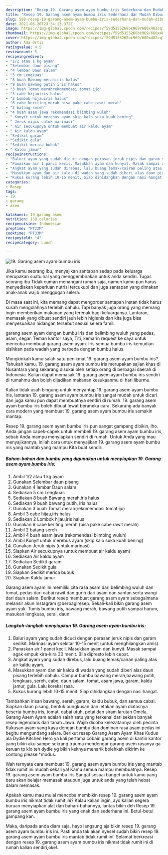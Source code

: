 ```yaml
---
description: "Resep 19. Garang asem ayam bumbu iris Sederhana dan Mudah Dibuat"
title: "Resep 19. Garang asem ayam bumbu iris Sederhana dan Mudah Dibuat"
slug: 588-resep-19-garang-asem-ayam-bumbu-iris-sederhana-dan-mudah-dibuat
date: 2021-06-20T23:34:13.372Z
image: https://img-global.cpcdn.com/recipes/f59d5155268bc969/680x482cq70/19-garang-asem-ayam-bumbu-iris-foto-resep-utama.jpg
thumbnail: https://img-global.cpcdn.com/recipes/f59d5155268bc969/680x482cq70/19-garang-asem-ayam-bumbu-iris-foto-resep-utama.jpg
cover: https://img-global.cpcdn.com/recipes/f59d5155268bc969/680x482cq70/19-garang-asem-ayam-bumbu-iris-foto-resep-utama.jpg
author: Ada Ortiz
ratingvalue: 4.5
reviewcount: 5
recipeingredient:
- "1/2 atau 1 kg ayam"
- "Selembar daun pisang"
- "4 lembar Daun salam"
- "5 cm Lengkuas"
- "8 buah Bawang merahiris halus"
- "9 buah bawang putih iris halus"
- "3 buah Tomat merahrekomemdasi tomat ijo"
- "3 cabe hijauiris halus"
- "2 Lombok hijauiris halus"
- "6 cabe keriting merah bisa pake cabe rawit merah"
- "2 batang sereh"
- "4 buah asam jawa rekomendasi blimbing wuluh"
- " Kunyit untuk merebus ayam skip kalo suka kuah bening"
- " Jeruk nipis untuk marinasi"
- " Air secukupnya untuk membuat air kaldu ayam"
- " Air kaldu ayam"
- "Sedikit garam"
- "Sedikit gula"
- "Sedikit merica bubuk"
- " Kaldu jamur"
recipeinstructions:
- "Baluri ayam yang sudah dicuci dengan perasan jeruk nipis dan garam sedikit. Marinasi ayam sekitar 10-15 menit (untuk menghilangkan amis)."
- "Panaskan air 1 panci kecil. Masukkan ayam dan kunyit. Masak sampai agak empuk kira-kira 30 menit. Bila dipresto lebih cepat."
- "Angkat ayam yang sudah direbus, lalu buang lemak/cairan paling atas air kaldu ayam."
- "Masukkan ayam dan air kaldu di wadah yang sudah diberi alas daun pisang terlebih dahulu. Campur bumbu bawang merah,bawang putih, lengkuas, sereh, cabe, daun salam, tomat, asam jawa, garam, kaldu jamur, gula. Lalu koreksi rasa."
- "Kukus kurang lebih 10-15 menit. Siap dihidangkan dengan nasi hangat."
categories:
- Resep
tags:
- 19
- garang
- asem

katakunci: 19 garang asem 
nutrition: 138 calories
recipecuisine: Indonesian
preptime: "PT22M"
cooktime: "PT33M"
recipeyield: "4"
recipecategory: Lunch

---
```



![19. Garang asem ayam bumbu iris](https://img-global.cpcdn.com/recipes/f59d5155268bc969/680x482cq70/19-garang-asem-ayam-bumbu-iris-foto-resep-utama.jpg)

Jika kamu seorang ibu, menyajikan santapan sedap pada keluarga merupakan suatu hal yang menggembirakan untuk anda sendiri. Tugas seorang ibu Tidak cuman menangani rumah saja, namun kamu pun harus menyediakan keperluan nutrisi tercukupi dan juga santapan yang dimakan anak-anak wajib menggugah selera.

Di masa  saat ini, kita memang dapat mengorder santapan instan tidak harus susah mengolahnya terlebih dahulu. Tapi banyak juga orang yang memang ingin memberikan makanan yang terenak bagi keluarganya. Lantaran, memasak yang dibuat sendiri jauh lebih higienis dan kita juga bisa menyesuaikan hidangan tersebut sesuai selera famili. 

garang asem ayam dengan bumbu iris dan belimbing wuluh yang pedas, asam, segar. Teman kantor saya, Titi, kemarin request ke saya untuk mencoba membuat garang asem ayam. Iris semua bumbu iris kemudian sisihkan pada wadah yang berbeda dengan bumbu halus.

Mungkinkah kamu salah satu penikmat 19. garang asem ayam bumbu iris?. Tahukah kamu, 19. garang asem ayam bumbu iris merupakan sajian khas di Nusantara yang sekarang disukai oleh setiap orang di berbagai daerah di Indonesia. Kalian dapat memasak 19. garang asem ayam bumbu iris sendiri di rumahmu dan boleh dijadikan makanan kesukaanmu di hari liburmu.

Kalian tidak usah bingung untuk menyantap 19. garang asem ayam bumbu iris, lantaran 19. garang asem ayam bumbu iris sangat mudah untuk dicari dan juga kamu pun dapat membuatnya sendiri di rumah. 19. garang asem ayam bumbu iris boleh dibuat lewat beraneka cara. Sekarang ada banyak cara modern yang membuat 19. garang asem ayam bumbu iris semakin mantap.

Resep 19. garang asem ayam bumbu iris pun sangat gampang dibikin, lho. Anda jangan capek-capek untuk membeli 19. garang asem ayam bumbu iris, sebab Anda mampu menyiapkan sendiri di rumah. Untuk Anda yang mau menyajikannya, inilah cara untuk menyajikan 19. garang asem ayam bumbu iris yang mantab yang mampu Kita buat sendiri.

<!--inarticleads1-->

##### Bahan-bahan dan bumbu yang digunakan untuk menyiapkan 19. Garang asem ayam bumbu iris:

1. Ambil 1/2 atau 1 kg ayam
1. Gunakan Selembar daun pisang
1. Gunakan 4 lembar Daun salam
1. Sediakan 5 cm Lengkuas
1. Sediakan 8 buah Bawang merah,iris halus
1. Sediakan 9 buah bawang putih, iris halus
1. Gunakan 3 buah Tomat merah(rekomemdasi tomat ijo)
1. Ambil 3 cabe hijau,iris halus
1. Sediakan 2 Lombok hijau,iris halus
1. Gunakan 6 cabe keriting merah (bisa pake cabe rawit merah)
1. Ambil 2 batang sereh
1. Ambil 4 buah asam jawa (rekomendasi blimbing wuluh)
1. Ambil  Kunyit untuk merebus ayam (skip kalo suka kuah bening)
1. Gunakan  Jeruk nipis (untuk marinasi)
1. Siapkan  Air secukupnya (untuk membuat air kaldu ayam)
1. Sediakan  Air kaldu ayam
1. Sediakan Sedikit garam
1. Gunakan Sedikit gula
1. Siapkan Sedikit merica bubuk
1. Siapkan  Kaldu jamur


Garang asem ayam ini memiliki cita rasa asam dari belimbing wuluh dan tomat, pedas dari cabai rawit dan gurih dari ayam dan santan serta wangi dari daun salam. Berikut resep membuat garang asem ayam sebagaimana melansir akun Instagram @berbagiresep. Sekali-kali bikin garang asem ayam yuk. Tumis bumbu iris, bawang merah, bawang putih sampai harum, masukan lengkuas, serai, daun. 

<!--inarticleads2-->

##### Langkah-langkah menyiapkan 19. Garang asem ayam bumbu iris:

1. Baluri ayam yang sudah dicuci dengan perasan jeruk nipis dan garam sedikit. Marinasi ayam sekitar 10-15 menit (untuk menghilangkan amis).
1. Panaskan air 1 panci kecil. Masukkan ayam dan kunyit. Masak sampai agak empuk kira-kira 30 menit. Bila dipresto lebih cepat.
1. Angkat ayam yang sudah direbus, lalu buang lemak/cairan paling atas air kaldu ayam.
1. Masukkan ayam dan air kaldu di wadah yang sudah diberi alas daun pisang terlebih dahulu. Campur bumbu bawang merah,bawang putih, lengkuas, sereh, cabe, daun salam, tomat, asam jawa, garam, kaldu jamur, gula. Lalu koreksi rasa.
1. Kukus kurang lebih 10-15 menit. Siap dihidangkan dengan nasi hangat.


Tambahkan irisan bawang, sereh, garam, kaldu bubuk, dan semua cabai. Siapkan daun pisang, bentuk bungkusan dan letakan ayam diatasnya beserta bumbu iris, tomat, cabai utuh, petai dan siram larutan Omela. Garang Asem Ayam adalah salah satu yang terkenal dari sekian banyak resep legendaris dari tanah Jawa. Wajib dicoba kelezatannya oleh pecinta Kukusan ayam yang kaya dengan bumbu dan dominan rasa asam pedas ini begitu mengundang selera. Berikut resep Garang Asam Ayam Khas Kudus ala Dydie Kitchen Hero ya kali pertama cobain garang asem di kantin kantor yang bikin aku sampe sekrang trauma mendengar garang asem rasanya ga karuan tp klo teh dydie yg bikin keknya menarik bolehkah dikirim ke contong please *modus. 

Wah ternyata cara membuat 19. garang asem ayam bumbu iris yang mantab tidak rumit ini mudah sekali ya! Kamu semua mampu membuatnya. Resep 19. garang asem ayam bumbu iris Sangat sesuai banget untuk kamu yang baru akan belajar memasak ataupun juga untuk anda yang telah hebat dalam memasak.

Apakah kamu mau mulai mencoba membikin resep 19. garang asem ayam bumbu iris nikmat tidak rumit ini? Kalau kalian ingin, ayo kalian segera buruan menyiapkan alat dan bahan-bahannya, lantas bikin deh Resep 19. garang asem ayam bumbu iris yang enak dan sederhana ini. Betul-betul gampang kan. 

Maka, daripada anda diam saja, hayo langsung aja bikin resep 19. garang asem ayam bumbu iris ini. Pasti anda tak akan nyesel sudah bikin resep 19. garang asem ayam bumbu iris mantab tidak rumit ini! Selamat berkreasi dengan resep 19. garang asem ayam bumbu iris nikmat tidak rumit ini di rumah kalian sendiri,oke!.

